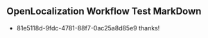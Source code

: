 ## OpenLocalization Workflow Test MarkDown
* 81e5118d-9fdc-4781-88f7-0ac25a8d85e9 thanks!

<!--HONumber=Sep16_HO1-->


